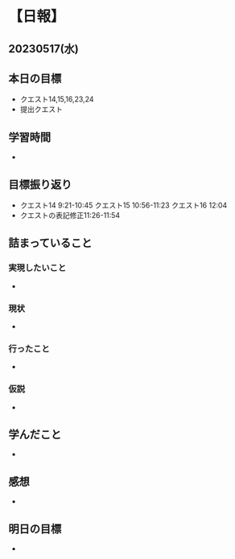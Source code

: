 # 【日報】
## 20230517(水)
## 本日の目標
- クエスト14,15,16,23,24
- 提出クエスト

## 学習時間
- 

## 目標振り返り
- クエスト14 9:21-10:45 クエスト15 10:56-11:23 クエスト16 12:04
- クエストの表記修正11:26-11:54

## 詰まっていること
### 実現したいこと 
- 
### 現状
- 
### 行ったこと 
- 
### 仮説
- 

## 学んだこと
- 

## 感想
- 

## 明日の目標
- 



